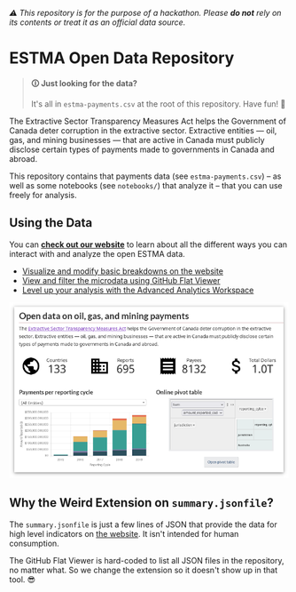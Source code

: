 _⚠ This repository is for the purpose of a hackathon. Please **do not** rely on
its contents or treat it as an official data source._

# ESTMA Open Data Repository

> **🛈 Just looking for the data?**
>
> It's all in `estma-payments.csv` at the root of this repository. Have fun! 🚀

The Extractive Sector Transparency Measures Act helps the Government of Canada
deter corruption in the extractive sector. Extractive entities — oil, gas, and
mining businesses — that are active in Canada must publicly disclose certain
types of payments made to governments in Canada and abroad.

This repository contains that payments data (see `estma-payments.csv`) – as well
as some notebooks (see `notebooks/`) that analyze it – that you can use freely
for analysis.

## Using the Data

You can [**check out our website**][website] to learn about all the different
ways you can interact with and analyze the open ESTMA data.

* [Visualize and modify basic breakdowns on the website][website]
* [View and filter the microdata using GitHub Flat Viewer][flat]
* [Level up your analysis with the Advanced Analytics Workspace][aaw]

<p align="center">
  <a href="https://statcan.github.io/hackathon-ginyu-force/index-en.html">
    <img src="notebooks/.screenshots/website.png"/>
  </a>
</p>

## Why the Weird Extension on `summary.jsonfile`?

The `summary.jsonfile` is just a few lines of JSON that provide the data for high
level indicators on [the website][website]. It isn't intended for human consumption.

The GitHub Flat Viewer is hard-coded to list all JSON files in the repository, no
matter what. So we change the extension so it doesn't show up in that tool. 😎

[website]: https://statcan.github.io/hackathon-ginyu-force/index-en.html
[flat]: https://flatgithub.com/StatCan/hackathon-ginyu-force-data?filename=estma-payments.csv
[aaw]: https://analytics-platform.statcan.gc.ca/covid19
[website-image]: notebooks/.screenshots/website.png
